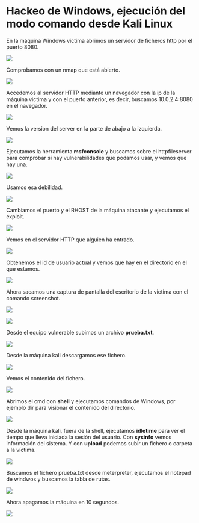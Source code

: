 # Hackeo de Windows, ejecución del modo comando desde Kali Linux

En la máquina Windows victima abrimos un servidor de ficheros http por el puerto 8080.

![](./img/001.png)

Comprobamos con un nmap que está abierto.

![](./img/002.png)

Accedemos al servidor HTTP mediante un navegador con la ip de la máquina victima y con el puerto anterior, es decir, buscamos 10.0.2.4:8080 en el navegador.

![](./img/003.png)

Vemos la version del server en la parte de abajo a la izquierda.

![](./img/004.png)

Ejecutamos la herramienta **msfconsole** y buscamos sobre el httpfileserver para comprobar si hay vulnerabilidades que podamos usar, y vemos que hay una.

![](./img/005.png)

Usamos esa debilidad.

![](./img/006.png)

Cambiamos el puerto y el RHOST de la máquina atacante y ejecutamos el exploit.

![](./img/007.png)

Vemos en el servidor HTTP que alguien ha entrado.

![](./img/008.png)

Obtenemos el id de usuario actual y vemos que hay en el directorio en el que estamos.

![](./img/009.png)

Ahora sacamos una captura de pantalla del escritorio de la victima con el comando screenshot.

![](./img/011.png)

![](./img/010.png)

Desde el equipo vulnerable subimos un archivo **prueba.txt**.

![](./img/012.png)

Desde la máquina kali descargamos ese fichero.

![](./img/013.png)

Vemos el contenido del fichero.

![](./img/014.png)

Abrimos el cmd con **shell** y ejecutamos comandos de Windows, por ejemplo dir para visionar el contenido del directorio.

![](./img/015.png)

Desde la máquina kali, fuera de la shell, ejecutamos **idletime** para ver el tiempo que lleva iniciada la sesión del usuario. Con **sysinfo** vemos información del sistema. Y con **upload** podemos subir un fichero o carpeta a la víctima.

![](./img/016.png)

Buscamos el fichero prueba.txt desde meterpreter, ejecutamos el notepad de windwos y buscamos la tabla de rutas.

![](./img/017.png)

Ahora apagamos la máquina en 10 segundos.

![](./img/018.png)
